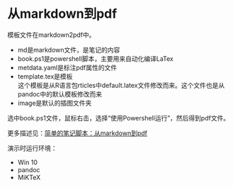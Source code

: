 # 从markdown到pdf

模板文件在markdown2pdf中。

- md是markdown文件，是笔记的内容
- book.ps1是powershell脚本，主要用来自动化编译LaTex
- metdata.yaml是标注pdf属性的文件
- template.tex是模板  
这个模板是从R语言包rticles中default.latex文件修改而来。这个文件也是从pandoc中的默认模板修改而来
- image是默认的插图文件夹

选中book.ps1文件，鼠标右击，选择“使用Powershell运行”，然后得到pdf文件。

更多描述见：[简单的笔记脚本：从markdown到pdf](https://zhuanlan.zhihu.com/p/31982147)

演示时运行环境：
- Win 10
- pandoc
- MiKTeX
